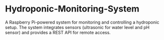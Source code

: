 # Hydroponic-Monitoring-System
A Raspberry Pi-powered system for monitoring and controlling a hydroponic setup. The system integrates sensors (ultrasonic for water level and pH sensor) and provides a REST API for remote access.
